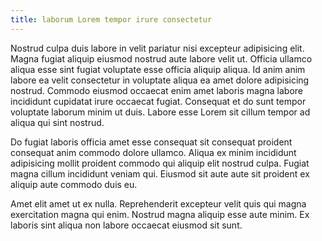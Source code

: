 ```yaml
---
title: laborum Lorem tempor irure consectetur
---
```


Nostrud culpa duis labore in velit pariatur nisi excepteur adipisicing elit. Magna fugiat aliquip eiusmod nostrud aute labore velit ut. Officia ullamco aliqua esse sint fugiat voluptate esse officia aliquip aliqua. Id anim anim labore ea velit consectetur in voluptate aliqua ea amet dolore adipisicing nostrud. Commodo eiusmod occaecat enim amet laboris magna labore incididunt cupidatat irure occaecat fugiat. Consequat et do sunt tempor voluptate laborum minim ut duis. Labore esse Lorem sit cillum tempor ad aliqua qui sint nostrud.

Do fugiat laboris officia amet esse consequat sit consequat proident consequat anim commodo dolore ullamco. Aliqua ex minim incididunt adipisicing mollit proident commodo qui aliquip elit nostrud culpa. Fugiat magna cillum incididunt veniam qui. Eiusmod sit aute aute sit proident ex aliquip aute commodo duis eu.

Amet elit amet ut ex nulla. Reprehenderit excepteur velit quis qui magna exercitation magna qui enim. Nostrud magna aliquip esse aute minim. Ex laboris sint aliqua non labore occaecat eiusmod sit sunt.